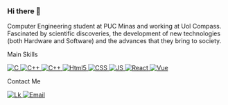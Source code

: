 ### Hi there 👋


Computer Engineering student at PUC Minas and working at Uol Compass. Fascinated by scientific discoveries, the development of new technologies (both Hardware and Software) and the advances that they bring to society. 

<p>Main Skills</p>

<p>
<a href="https://en.wikipedia.org/wiki/C_(programming_language)"> 
<img alt="C" src="https://img.shields.io/badge/C-00599C?style=for-the-badge&logo=c&logoColor=white"/>
</a>
<a href="https://pt.wikipedia.org/wiki/C%2B%2B"> 
<img alt="C++" src="https://img.shields.io/badge/C%2B%2B-00599C?style=for-the-badge&logo=c%2B%2B&logoColor=white"/>
</a>
<a>
<a href="https://www.java.com/pt-BR/"> 
<img alt="C++" src="https://img.shields.io/badge/Java-ED8B00?style=for-the-badge&logo=openjdk&logoColor=white"/>
</a>
<a>
<a href="https://developer.mozilla.org/pt-BR/docs/Web/HTML"> 
<img alt="Html5" src="https://img.shields.io/badge/HTML5-E34F26?style=for-the-badge&logo=html5&logoColor=white"/>
</a>
<a> 
<a href="https://www.w3schools.com/css/"> 
<img alt="CSS" src="https://img.shields.io/badge/CSS3-1572B6?style=for-the-badge&logo=css3&logoColor=white"/>
</a>
<a> 
<a href="https://developer.mozilla.org/pt-BR/docs/Web/JavaScript"> 
<img alt="JS" src="https://img.shields.io/badge/JavaScript-323330?style=for-the-badge&logo=javascript&logoColor=F7DF1"/>
</a>
<a>
<a href="https://pt-br.reactjs.org/"> 
<img alt="React" src="https://img.shields.io/badge/React-20232A?style=for-the-badge&logo=react&logoColor=61DAFB"/>
</a>
<a>
 <a href="https://vuejs.org/guide/introduction.html#what-is-vue"> 
<img alt="Vue" src="https://img.shields.io/badge/Vue.js-35495E?style=for-the-badge&logo=vue.js&logoColor=4FC08D"/>
</a>
<a> 
</p>
 
  
<p>Contact Me</p>
<p>
<a href="https://www.linkedin.com/in/rafaelbrandaobastos/"> 
<img alt="Lk" src="https://img.shields.io/badge/LinkedIn-0077B5?style=for-the-badge&logo=linkedin&logoColor=white"/>
</a>

<a href="mailto:rafaelbrandaobastos@gmail.com"> 
<img alt="Email" src="https://img.shields.io/badge/Gmail-D14836?style=for-the-badge&logo=gmail&logoColor=white"/>
</a>
</p>
  


